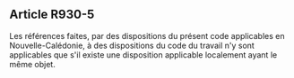 Article R930-5
----
Les références faites, par des dispositions du présent code applicables en
Nouvelle-Calédonie, à des dispositions du code du travail n'y sont applicables
que s'il existe une disposition applicable localement ayant le même objet.
